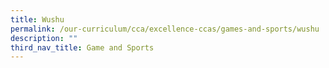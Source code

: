 ```yaml
---
title: Wushu
permalink: /our-curriculum/cca/excellence-ccas/games-and-sports/wushu
description: ""
third_nav_title: Game and Sports
---
```

